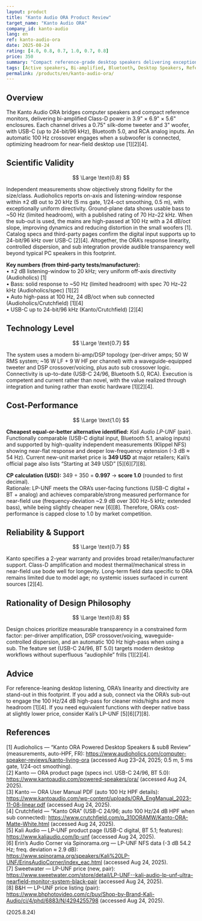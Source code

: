 ```yaml
---
layout: product
title: "Kanto Audio ORA Product Review"
target_name: "Kanto Audio ORA"
company_id: kanto-audio
lang: en
ref: kanto-audio-ora
date: 2025-08-24
rating: [4.0, 0.8, 0.7, 1.0, 0.7, 0.8]
price: 350
summary: "Compact reference-grade desktop speakers delivering exceptional measured performance and modern connectivity in professional form factor"
tags: [Active speakers, Bi-amplified, Bluetooth, Desktop Speakers, Reference Monitors, USB-C]
permalink: /products/en/kanto-audio-ora/
---
```

## Overview

The Kanto Audio ORA bridges computer speakers and compact reference monitors, delivering bi-amplified Class-D power in 3.9" × 6.9" × 5.6" enclosures. Each channel drives a 0.75" silk-dome tweeter and 3" woofer, with USB-C (up to 24-bit/96 kHz), Bluetooth 5.0, and RCA analog inputs. An automatic 100 Hz crossover engages when a subwoofer is connected, optimizing headroom for near-field desktop use [1][2][4].

## Scientific Validity

$$ \Large \text{0.8} $$

Independent measurements show objectively strong fidelity for the size/class. Audioholics reports on-axis and listening-window response within ±2 dB out to 20 kHz (5 ms gate, 1/24-oct smoothing, 0.5 m), with exceptionally uniform directivity. Ground-plane data shows usable bass to ~50 Hz (limited headroom), with a published rating of 70 Hz–22 kHz. When the sub-out is used, the mains are high-passed at 100 Hz with a 24 dB/oct slope, improving dynamics and reducing distortion in the small woofers [1]. Catalog specs and third-party pages confirm the digital input supports up to 24-bit/96 kHz over USB-C [2][4]. Altogether, the ORA’s response linearity, controlled dispersion, and sub integration provide audible transparency well beyond typical PC speakers in this footprint.

**Key numbers (from third-party tests/manufacturer):**  
• ±2 dB listening-window to 20 kHz; very uniform off-axis directivity (Audioholics) [1]  
• Bass: solid response to ~50 Hz (limited headroom) with spec 70 Hz–22 kHz (Audioholics/spec) [1][2]  
• Auto high-pass at 100 Hz, 24 dB/oct when sub connected (Audioholics/Crutchfield) [1][4]  
• USB-C up to 24-bit/96 kHz (Kanto/Crutchfield) [2][4]

## Technology Level

$$ \Large \text{0.7} $$

The system uses a modern bi-amp/DSP topology (per-driver amps; 50 W RMS system; ~16 W LF + 9 W HF per channel) with a waveguide-equipped tweeter and DSP crossover/voicing, plus auto sub crossover logic. Connectivity is up-to-date (USB-C 24/96, Bluetooth 5.0, RCA). Execution is competent and current rather than novel, with the value realized through integration and tuning rather than exotic hardware [1][2][4].

## Cost-Performance

$$ \Large \text{1.0} $$

**Cheapest equal-or-better alternative identified:** *Kali Audio LP-UNF* (pair). Functionally comparable (USB-C digital input, Bluetooth 5.1, analog inputs) and supported by high-quality independent measurements (Klippel NFS) showing near-flat response and deeper low-frequency extension (-3 dB ≈ 54 Hz). Current new-unit market price is **349 USD** at major retailers; Kali’s official page also lists “Starting at 349 USD” [5][6][7][8].

**CP calculation (USD):** 349 ÷ 350 = **0.997** → **score 1.0** (rounded to first decimal).  
Rationale: LP-UNF meets the ORA’s user-facing functions (USB-C digital + BT + analog) and achieves comparable/strong measured performance for near-field use (frequency-deviation ~2.9 dB over 300 Hz–5 kHz; extended bass), while being slightly cheaper new [6][8]. Therefore, ORA’s cost-performance is capped close to 1.0 by market competition.

## Reliability & Support

$$ \Large \text{0.7} $$

Kanto specifies a 2-year warranty and provides broad retailer/manufacturer support. Class-D amplification and modest thermal/mechanical stress in near-field use bode well for longevity. Long-term field data specific to ORA remains limited due to model age; no systemic issues surfaced in current sources [2][4].

## Rationality of Design Philosophy

$$ \Large \text{0.8} $$

Design choices prioritize measurable transparency in a constrained form factor: per-driver amplification, DSP crossover/voicing, waveguide-controlled dispersion, and an automatic 100 Hz high-pass when using a sub. The feature set (USB-C 24/96, BT 5.0) targets modern desktop workflows without superfluous “audiophile” frills [1][2][4].

## Advice

For reference-leaning desktop listening, ORA’s linearity and directivity are stand-out in this footprint. If you add a sub, connect via the ORA’s sub-out to engage the 100 Hz/24 dB high-pass for cleaner mids/highs and more headroom [1][4]. If you need equivalent functions with deeper native bass at slightly lower price, consider Kali’s LP-UNF [5][6][7][8].

## References

[1] Audioholics — “Kanto ORA Powered Desktop Speakers & sub8 Review” (measurements, auto-HPF, FR): https://www.audioholics.com/computer-speaker-reviews/kanto-living-ora (accessed Aug 23–24, 2025; 0.5 m, 5 ms gate, 1/24-oct smoothing).  
[2] Kanto — ORA product page (specs incl. USB-C 24/96, BT 5.0): https://www.kantoaudio.com/powered-speakers/ora/ (accessed Aug 24, 2025).  
[3] Kanto — ORA User Manual PDF (auto 100 Hz HPF details): https://www.kantoaudio.com/wp-content/uploads/ORA_EngManual_2023-11-08-linear.pdf (accessed Aug 24, 2025).  
[4] Crutchfield — “Kanto ORA” (USB-C 24/96; auto 100 Hz/24 dB HPF when sub connected): https://www.crutchfield.com/p_310ORAMW/Kanto-ORA-Matte-White.html (accessed Aug 24, 2025).  
[5] Kali Audio — LP-UNF product page (USB-C digital, BT 5.1; features): https://www.kaliaudio.com/lp-unf (accessed Aug 24, 2025).  
[6] Erin’s Audio Corner via Spinorama.org — LP-UNF NFS data (-3 dB 54.2 Hz; freq. deviation ≈ 2.9 dB): https://www.spinorama.org/speakers/Kali%20LP-UNF/ErinsAudioCorner/index_eac.html (accessed Aug 24, 2025).  
[7] Sweetwater — LP-UNF price (new, pair): https://www.sweetwater.com/store/detail/LP-UNF--kali-audio-lp-unf-ultra-nearfield-monitor-system-black-pair (accessed Aug 24, 2025).  
[8] B&H — LP-UNF price listing (pair): https://www.bhphotovideo.com/c/buy/Shop-by-Brand-Kali-Audio/ci/4/phd/6883/N/4294255798 (accessed Aug 24, 2025).

(2025.8.24)

